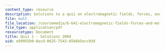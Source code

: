 ```yaml
---
content_type: resource
description: Solutions to a quiz on electromagnetic fields, forces, and motion.
file: null
file_location: /coursemedia/6-641-electromagnetic-fields-forces-and-motion-spring-2005/e99955b06ecd062575436566b5ecc93d_04_q01_sol.pdf
file_type: application/pdf
resourcetype: Document
title: Quiz 1 - Solutions 2004
uid: e99955b0-6ecd-0625-7543-6566b5ecc93d
---
```

